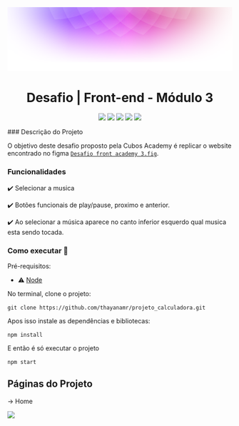 <p align="center">
    <img src="./src/assets/readme-header.png">
</p>

<h1 align="center">Desafio | Front-end - Módulo 3</h1>

<p align="center">
<img src="https://img.shields.io/badge/react-framework-blue?logo=react"/>
<img src="https://img.shields.io/badge/vercel-deploy-blue?logo=vercel"/>
<img src="https://img.shields.io/github/last-commit/thayanamr/projeto_cubosplayer">
<img src="https://img.shields.io/badge/status-conclu%C3%ADdo-deploy"/>
<img src="https://img.shields.io/badge/created_by-Thayana_Machado-%23c999af" >

</p>
### Descrição do Projeto

O objetivo deste desafio proposto pela Cubos Academy é replicar o website encontrado no figma [`Desafio front academy 3.fig`](https://www.figma.com/file/2RRh9uG0Mjj6p4p6ekVnNp/Cubos-Player?type=design&node-id=1-3&mode=design).

### Funcionalidades

:heavy_check_mark: Selecionar a musica

:heavy_check_mark: Botões funcionais de play/pause, proximo e anterior.

:heavy_check_mark: Ao selecionar a música aparece no canto inferior esquerdo qual musica esta sendo tocada.


### Como executar :dash:

Pré-requisitos:

- :warning: [Node](https://nodejs.org/en/download/)

No terminal, clone o projeto:

```
git clone https://github.com/thayanamr/projeto_calculadora.git
```

Apos isso instale as dependências e bibliotecas:

```
npm install
```

E então é só executar o projeto

```
npm start
```

## Páginas do Projeto

→ Home<br>

![](https://i.imgur.com/kU1nrcS.png)
